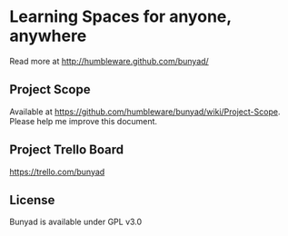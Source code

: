 # Learning Spaces for anyone, anywhere

Read more at http://humbleware.github.com/bunyad/

## Project Scope

Available at https://github.com/humbleware/bunyad/wiki/Project-Scope. Please help me improve this document.

## Project Trello Board

https://trello.com/bunyad

## License

Bunyad is available under GPL v3.0
